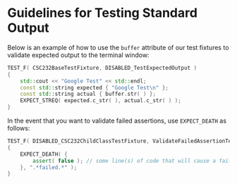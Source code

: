# Guidelines for Testing Standard Output

Below is an example of how to use the `buffer` attribute of our test fixtures to validate expected output to the terminal window:

```c++
TEST_F( CSC232BaseTestFixture, DISABLED_TestExpectedOutput )
{
    std::cout << "Google Test" << std::endl;
    const std::string expected { "Google Test\n" };
    const std::string actual { buffer.str( ) };
    EXPECT_STREQ( expected.c_str( ), actual.c_str( ) );
}
```

In the event that you want to validate failed assertions, use `EXPECT_DEATH` as follows:

```c++
TEST_F( DISABLED_CSC232ChildClassTestFixture, ValidateFailedAssertionTest )
{
    EXPECT_DEATH( {
        assert( false ); // some line(s) of code that will cause a failed assertion
    }, ".*failed.*" );
}
```

